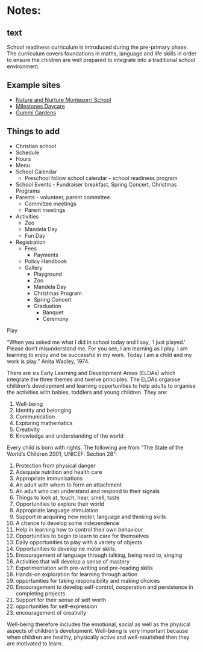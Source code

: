 # Notes:
## text
School readiness curriculum is introduced during the pre-primary phase. The curriculum covers foundations in maths, language and life skills in order to ensure the children are well prepared to integrate into a traditional school environment.

## Example sites
* [Nature and Nurture Montesorri School](http://nurtureandnature.co.za)
* [Milestones Daycare](http://www.milestonesdaycare.co.za)
* [Gummi Gardens](http://www.gummigardens.co.za)

## Things to add
* Christian school
* Schedule
* Hours
* Menu
* School Calendar
  * Preschool follow school calendar - school readiness program
* School Events - Fundraiser breakfast, Spring Concert, Christmas Programs
* Parents - volunteer, parent committee.
  * Committee meetings
  * Parent meetings
* Activities
  * Zoo
  * Mandela Day
  * Fun Day
* Registration
  * Fees
    * Payments
  * Policy Handbook
  * Gallery
    * Playground
    * Zoo
    * Mandela Day
    * Christmas Program
    * Spring Concert
    * Graduation
      * Banquet
      * Ceremony

Play

“When you asked me what I did in school today and I say, 'I just played.' Please don’t misunderstand me. For you see, I am learning as I play. I am learning to enjoy and be successful in my work. Today I am a child and my work is play.”
Anita Wadley, 1974.

There are six Early Learning and Development Areas (ELDAs) which integrate the three themes and twelve principles. The ELDAs organise children’s development and learning opportunities to help adults to organise the activities with babies, toddlers and young children.
They are:
1. Well-being
2. Identity and belonging
3. Communication
4. Exploring mathematics
5. Creativity
6. Knowledge and understanding of the world


Every child is born with rights. The following are from “The State of the World’s Children 2001, UNICEF: Section 28”:
1. Protection from physical danger
2. Adequate nutrition and health care
3. Appropriate immunisations
4. An adult with whom to form an attachment
5. An adult who can understand and respond to
their signals
6. Things to look at, touch, hear, smell, taste
7. Opportunities to explore their world
8. Appropriate language stimulation
9. Support in acquiring new motor, language and
thinking skills
10. A chance to develop some independence
11. Help in learning how to control their own behaviour
12. Opportunities to begin to learn to care for themselves
13. Daily opportunities to play with a variety of objects
14. Opportunities to develop  ne motor skills.
15. Encouragement of language through talking, being
read to, singing
16. Activities that will develop a sense of mastery
17. Experimentation with pre-writing and
pre-reading skills
18. Hands-on exploration for learning through action
19. opportunities for taking responsibility and
making choices
20. Encouragement to develop self-control, cooperation
and persistence in completing projects
21. Support for their sense of self worth
22. opportunities for self-expression
23. encouragement of creativity


Well-being therefore includes the emotional, social as
well as the physical aspects of children’s development. Well-being is very important because when children are healthy, physically active and well-nourished then they are motivated to learn.
